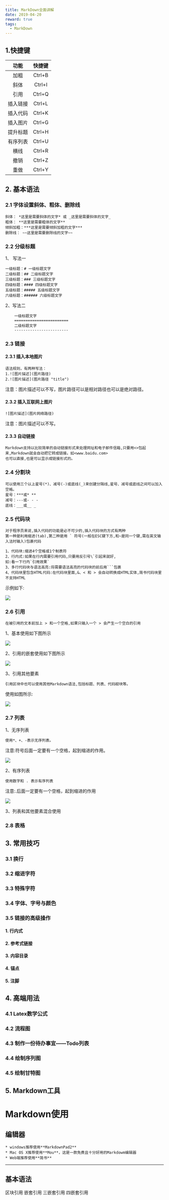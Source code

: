 ```yaml
---
title: MarkDown全面讲解
date: 2019-04-20
reward: true
tags:
  - MarkDown
---
```


## 1.快捷键
**功能**|**快捷键**
:-:|:-:
加粗|Ctrl+B
斜体|Ctrl+I
引用|Ctrl+Q
插入链接|Ctrl+L
插入代码|Ctrl+K
插入图片|Ctrl+G
提升标题|Ctrl+H
有序列表|Ctrl+U
横线|Ctrl+R
撤销|Ctrl+Z
重做|Ctrl+Y

<!--more-->

## 2. 基本语法
### 2.1 字体设置斜体、粗体、删除线
	斜体： *这里是需要斜体的文字* 或 _这里是需要斜体的文字_
	粗体： **这里是需要粗体的文字**
	倾斜加粗：***这里是需要倾斜加粗的文字***
	删除线： ~~这里是需要删除线的文字~~	

### 2.2 分级标题
1、 写法一
```
一级标题：# 一级标题文字
二级标题：## 二级标题文字
三级标题：### 三级标题文字
四级标题：#### 四级标题文字
五级标题：##### 五级标题文字
六级标题：###### 六级标题文字
```
2、写法二
```
	一级标题文字
	========================
	二级标题文字
	------------------------
```
	
### 2.3 链接
#### 2.3.1 插入本地图片
	语法规则，有两种写法：
	1.![图片描述](图片路径)
	2.![图片描述](图片路径 "title")
注意：图片描述可以不写，图片路径可以是相对路径也可以是绝对路径。

#### 2.3.2 插入互联网上图片
	![图片描述](图片网络路径)
注意：图片描述可以不写。

#### 2.3.3 自动链接
	Markdown支持以比较简单的自动链接形式来处理网址和电子邮件信箱,只要用<>包起来,Markdown就会自动把它转成链接。如<www.baidu.com>
	也可以直接,也是可以显示成链接形式的。

### 2.4 分割块
	可以使用三个以上星号(*)、减号(-)或底线(_)来创建分隔线,星号、减号或底线之间可以加入空格。
	星号：***或* **
	减号：---或- - -
	底线：___或__ _


### 2.5 代码块
	对于程序员来说,插入代码的功能是必不可少的,插入代码块的方式有两种
	第一种是利用缩进(tab),第二种是用 ` 符号(一般在ESC键下方,和~是同一个键,需在英文输入法时输入)包裹代码
	
	1、代码块:缩进4个空格或1个制表符
	2、行内式:如果在行内需要引用代码,只要用反引号\`引起来就好,
	如:看一下行内`引用效果`
	3、多行代码块与语法高亮:将需要语法高亮的代码块的前后用```包裹
	4、代码块里包含HTML代码:在代码块里面,&、< 和 > 会自动转换成HTML实体,简书代码块里不支持HTML
示例如下:

![](MarkDown全面讲解/代码块.png)

### 2.6 引用
	在被引用的文本前加上 > 和一个空格,如果只输入一个 > 会产生一个空白的引用
1、基本使用如下图所示

![](MarkDown全面讲解/引用的基本使用.png)

2、引用的嵌套使用如下图所示

![](MarkDown全面讲解/引用的嵌套使用.png)

3、引用其他要素

	引用区块中也可以使用其他Markdown语法,包括标题、列表、代码砌块等。
使用如图所示:

![](MarkDown全面讲解/引用其他要素.png)

### 2.7 列表
1、无序列表

	使用*、+、-表示无序列表。
注意:符号后面一定要有一个空格，起到缩进的作用。

![](MarkDown全面讲解/无序列表.png)

2、有序列表

	使用数字和 . 表示有序列表
注意:.后面一定要有一个空格，起到缩进的作用

![](MarkDown全面讲解/有序列表.png)

3、列表和其他要素混合使用


### 2.8 表格

## 3. 常用技巧
### 3.1 换行
### 3.2 缩进字符
### 3.3 特殊字符
### 3.4 字体、字号与颜色
### 3.5 链接的高级操作
#### 1. 行内式
#### 2. 参考式链接
#### 3. 内容目录
#### 4. 锚点
#### 5. 注脚

## 4. 高端用法
### 4.1 Latex数学公式
### 4.2 流程图
### 4.3 制作一份待办事宜——Todo列表
### 4.4 绘制序列图
### 4.5 绘制甘特图

## 5. Markdown工具





# Markdown使用
## 编辑器
	* windows推荐使用**MarkdownPad2**
	* Mac OS X推荐使用**Mou**，这是一款免费且十分好用的Markdowm编辑器
	* Web端推荐使用**简书**
**************

## 基本语法
区块引用
嵌套引用
三嵌套引用
四嵌套引用

